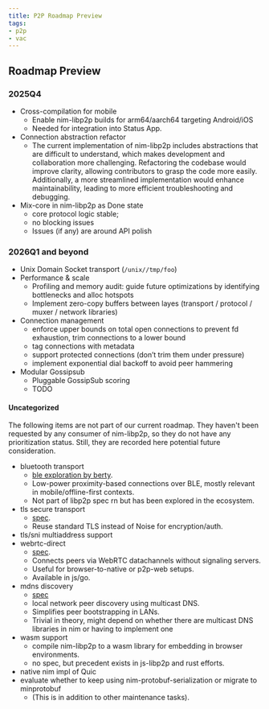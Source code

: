 ```yaml
---
title: P2P Roadmap Preview
tags:
- p2p
- vac
---
```


## Roadmap Preview

### 2025Q4
- Cross-compilation for mobile
    - Enable nim-libp2p builds for arm64/aarch64 targeting Android/iOS
    - Needed for integration into Status App.
- Connection abstraction refactor
    - The current implementation of nim-libp2p includes abstractions that are difficult to understand, 
      which makes development and collaboration more challenging. 
      Refactoring the codebase would improve clarity, allowing contributors to grasp the code more easily. 
      Additionally, a more streamlined implementation would enhance maintainability, 
      leading to more efficient troubleshooting and debugging.
- Mix-core in nim-libp2p as Done state
    - core protocol logic stable; 
    - no blocking issues
    - Issues (if any) are around API polish


### 2026Q1 and beyond
- Unix Domain Socket transport (`/unix//tmp/foo`)
- Performance & scale
    - Profiling and memory audit: guide future optimizations by identifying bottlenecks and alloc hotspots
    - Implement zero-copy buffers between layes (transport / protocol / muxer / network libraries)
- Connection management
    - enforce upper bounds on total open connections to prevent fd exhaustion, trim connections to a lower bound
    - tag connections with metadata
    - support protected connections (don’t trim them under pressure)
    - implement exponential dial backoff to avoid peer hammering
- Modular Gossipsub
    - Pluggable GossipSub scoring
    - TODO

#### Uncategorized
The following items are not part of our current roadmap. They haven't been requested by any consumer of nim-libp2p, so they do not have any prioritization status. Still, they are recorded here potential future consideration.

- bluetooth transport
    - [ble exploration by berty](https://berty.tech/fr/blog/bluetooth-low-energy/).
    - Low-power proximity-based connections over BLE, mostly relevant in mobile/offline-first contexts.
    - Not part of libp2p spec rn but has been explored in the ecosystem.
- tls secure transport
    - [spec](https://github.com/libp2p/specs/blob/master/secure-channels/tls.md). 
    - Reuse standard TLS instead of Noise for encryption/auth.
- tls/sni multiaddress support
- webrtc-direct
    - [spec](https://github.com/libp2p/specs/blob/master/webrtc/direct.md). 
    - Connects peers via WebRTC datachannels without signaling servers. 
    - Useful for browser-to-native or p2p-web setups.
    - Available in js/go.
- mdns discovery
    - [spec](https://github.com/libp2p/specs/blob/master/discovery/mdns.md)
    - local network peer discovery using multicast DNS. 
    - Simplifies peer bootstrapping in LANs. 
    - Trivial in theory, might depend on whether there are multicast DNS libraries in nim or having to implement one
- wasm support
    - compile nim-libp2p to a wasm library for embedding in browser environments. 
    - no spec, but precedent exists in js-libp2p and rust efforts.
- native nim impl of Quic
- evaluate whether to keep using nim-protobuf-serialization or migrate to minprotobuf
    - (This is in addition to other maintenance tasks).